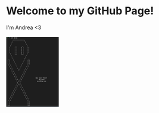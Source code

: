 # Welcome to my GitHub Page! 
<div valign="center">
	I'm Andrea <3
</div>
</br>
<img src="https://github.com/aFalkons/aFalKons/blob/main/aFalkons.png" width="28%" >
<!--
**aFalkons/aFalKons** is a ✨ _special_ ✨ repository because its `README.md` (this file) appears on your GitHub profile.

Here are some ideas to get you started:

- 🔭 I’m currently working on ...
- 🌱 I’m currently learning ...
- 👯 I’m looking to collaborate on ...
- 🤔 I’m looking for help with ...
- 💬 Ask me about ...
- 📫 How to reach me: ...
- 😄 Pronouns: ...
- ⚡ Fun fact: ...
-->
